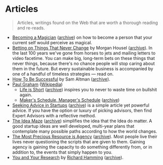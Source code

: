 # Articles

> Articles, writings found on the Web that are worth a thorough reading and re-reads.

- [Becoming a Magician](https://autotranslucence.wordpress.com/2018/03/30/becoming-a-magician/) ([archive](https://archive.is/UzJfb)) on how to become a person that your current self would perceive as magical.
- [Betting on Things That Never Change](https://collabfund.com/blog/betting-on-things-that-never-change/) by Morgan Housel ([archive](https://archive.is/rDuMr)). In the last 100 years we've gone from horses to jets and mailing letters to video facetime. You can make big, long-term bets on these things that never things, because there's no chance people will stop caring about them in the future. But every sustainable business is accompanied by one of a handful of timeless strategies — read on.
- [How To Be Successful](https://blog.samaltman.com/how-to-be-successful) by Sam Altman ([archive](https://archive.is/CJCpG)).
- [Paul Graham](http://www.paulgraham.com) ([Wikipedia](https://en.wikipedia.org/wiki/Paul_Graham_(programmer)))
	+ [Life is Short](http://paulgraham.com/vb.html) ([archive](https://archive.is/ar3Gh)) inspires you to never to waste time on bullshit again.
	+ [Maker's Schedule, Manager's Schedule](http://paulgraham.com/makersschedule.html) ([archive](https://archive.is/YOVZk))
- [Seeking Advice in Startups](https://nuances.substack.com/p/seeking-advice-in-startups) ([archive](https://archive.is/76zAf)) is a simple article yet powerful advice. If you have the option or luxury of picking advisors, then find Expert Advisors with a reflective method.
- [The Idea Maze](https://cdixon.org/2013/08/04/the-idea-maze) ([archive](https://archive.is/fHbjD)) simplifies the idea that the Idea do matter. A good startup ideas are well developed, multi-year plans that contemplate many possible paths according to how the world changes.
- [The Most Precious Resource is Agency](https://simonsarris.substack.com/p/the-most-precious-resource-is-agency) ([archive](https://archive.is/6HpTF)). Most people live their lives never questioning the scripts that are given to them. Gaining agency is gaining the capacity to do something differently from, or in addition to, the events that simply happen to you.
- [You and Your Research](https://www.cs.utexas.edu/users/dahlin/bookshelf/hamming.html) by [Richard Hamming](https://en.wikipedia.org/wiki/Richard_Hamming) ([archive](https://archive.is/stl29)).